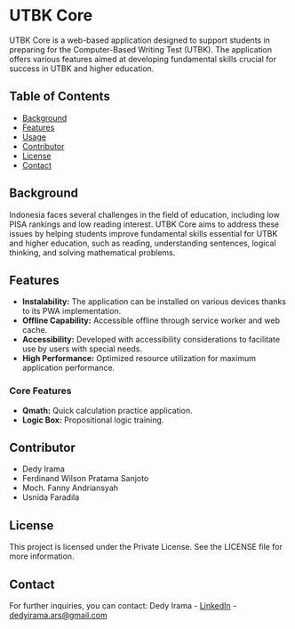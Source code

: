 # UTBK Core

UTBK Core is a web-based application designed to support students in preparing for the Computer-Based Writing Test (UTBK). The application offers various features aimed at developing fundamental skills crucial for success in UTBK and higher education.

## Table of Contents

- [Background](#background)
- [Features](#features)
- [Usage](#usage)
- [Contributor](#contributor)
- [License](#license)
- [Contact](#contact)

## Background

Indonesia faces several challenges in the field of education, including low PISA rankings and low reading interest. UTBK Core aims to address these issues by helping students improve fundamental skills essential for UTBK and higher education, such as reading, understanding sentences, logical thinking, and solving mathematical problems.

## Features

- **Instalability:** The application can be installed on various devices thanks to its PWA implementation.
- **Offline Capability:** Accessible offline through service worker and web cache.
- **Accessibility:** Developed with accessibility considerations to facilitate use by users with special needs.
- **High Performance:** Optimized resource utilization for maximum application performance.

### Core Features

- **Qmath:** Quick calculation practice application.
- **Logic Box:** Propositional logic training.

## Contributor

- Dedy Irama
- Ferdinand Wilson Pratama Sanjoto
- Moch. Fanny Andriansyah
- Usnida Faradila

## License

This project is licensed under the Private License. See the LICENSE file for more information.

## Contact

For further inquiries, you can contact:
Dedy Irama - [LinkedIn](https://linkedin.com/in/dedyirama/) - dedyirama.ars@gmail.com
